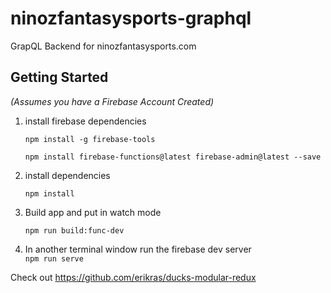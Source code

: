 # ninozfantasysports-graphql
GrapQL Backend for ninozfantasysports.com

## Getting Started 

_(Assumes you have a Firebase Account Created)_

1. install firebase dependencies  

    `npm install -g firebase-tools`  

    `npm install firebase-functions@latest firebase-admin@latest --save`

2. install dependencies   

    `npm install`

3. Build app and put in watch mode

    `npm run build:func-dev`

4. In another terminal window run the firebase dev server  
    `npm run serve `

Check out https://github.com/erikras/ducks-modular-redux